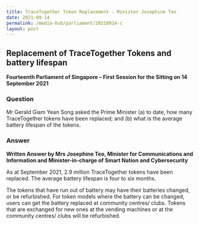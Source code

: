 ```yaml
---
title: TraceTogether Token Replacement - Minister Josephine Teo
date: 2021-09-14
permalink: /media-hub/parliament/20210914-c
layout: post
---
```


## Replacement of TraceTogether Tokens and battery lifespan

**Fourteenth Parliament of Singapore – First Session for the Sitting on 14 September 2021**

### Question

Mr Gerald Giam Yean Song asked the Prime Minister (a) to date, how many TraceTogether tokens have been replaced; and (b) what is the average battery lifespan of the tokens.

### Answer

**Written Answer by Mrs Josephine Teo, Minister for Communications and Information and Minister-in-charge of Smart Nation and Cybersecurity**

As at September 2021, 2.9 million TraceTogether tokens have been replaced. The average battery lifespan is four to six months.

The tokens that have run out of battery may have their batteries changed, or be refurbished. For token models where the battery can be changed, users can get the battery replaced at community centres/ clubs. Tokens that are exchanged for new ones at the vending machines or at the community centres/ clubs will be refurbished.